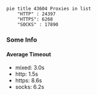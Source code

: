 
```mermaid
pie title 43604 Proxies in list
    "HTTP" : 24397
    "HTTPS": 6268
    "SOCKS" : 17890
```

### Some Info
#### Average Timeout

- mixed: 3.0s
- http: 1.5s
- https: 8.6s
- socks: 6.2s